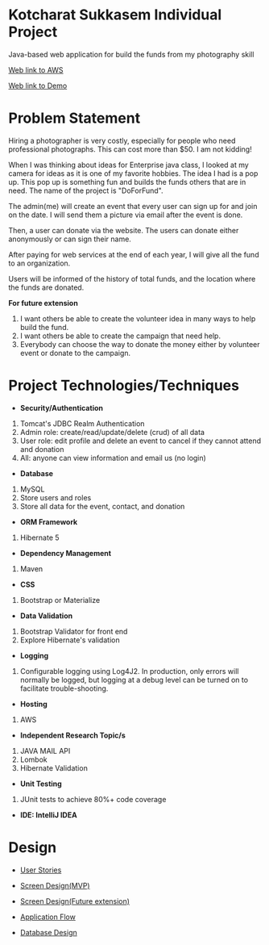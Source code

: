 # **Kotcharat Sukkasem Individual Project**

Java-based web application for build the funds from my photography skill


 [Web link to AWS](http://13.58.132.122:8080/DoForFund/)
 
 [Web link to Demo](https://www.youtube.com/watch?v=okSaeLEi1n0)

# **Problem Statement**
Hiring a photographer is very costly, especially for people who need professional photographs. This can cost more than $50. I am not kidding! 

When I was thinking about ideas for Enterprise java class, I looked at my camera for ideas as it is one of my favorite hobbies. The idea I had is a pop up. This pop up is something fun and builds the funds others that are in need. The name of the project is "DoForFund". 

The admin(me) will create an event that every user can sign up for and join on the date. I will send them a picture via email after the event is done.

Then, a user can donate via the website. The users can donate either anonymously or can sign their name. 

After paying for web services at the end of each year, I will give all the fund to an organization. 

Users will be informed of the history of total funds, and the location where the funds are donated. 

**For future extension**

1. I want others be able to create the volunteer idea in many ways to help build the fund.   
2. I want others be able to create the campaign that need help.
3. Everybody can choose the way to donate the money either by volunteer event or donate to the campaign.


# **Project Technologies/Techniques**

* **Security/Authentication**
1. Tomcat's JDBC Realm Authentication
2. Admin role: create/read/update/delete (crud) of all data
3. User role: edit profile and delete an event to cancel if they cannot attend and donation
4. All: anyone can view information and email us (no login)
* **Database**
1. MySQL
2. Store users and roles
3. Store all data for the event, contact, and donation
* **ORM Framework**
1. Hibernate 5
* **Dependency Management**
1. Maven
* **CSS**
1. Bootstrap or Materialize
* **Data Validation**
1. Bootstrap Validator for front end
2. Explore Hibernate's validation
* **Logging**
1. Configurable logging using Log4J2. In production, only errors will normally be logged, but logging at a debug level can be turned on to facilitate trouble-shooting.
* **Hosting**
1. AWS
* **Independent Research Topic/s**
1. JAVA MAIL API
2. Lombok
3. Hibernate Validation

* **Unit Testing**
1. JUnit tests to achieve 80%+ code coverage
* **IDE: IntelliJ IDEA**

# **Design**

* [User Stories](https://github.com/skotcharat/doforfund/blob/master/DesignDocuments/userStories.md)

* [Screen Design(MVP)](https://github.com/skotcharat/doforfund/blob/master/DesignDocuments/screens(MVP).jpg)

* [Screen Design(Future extension)](https://github.com/skotcharat/doforfund/blob/master/DesignDocuments/screens(Future%20Extension).jpg)

* [Application Flow](https://github.com/skotcharat/doforfund/blob/master/DesignDocuments/applicationFlow.png)

* [Database Design](https://github.com/skotcharat/doforfund/blob/master/DesignDocuments/databaseDiagram.png)
